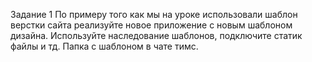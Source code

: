 Задание 1
По примеру того как мы на уроке использовали шаблон верстки сайта реализуйте новое приложение с новым шаблоном дизайна.
Используйте наследование шаблонов, подключите статик файлы и тд. 
Папка с шаблоном в чате тимс. 
